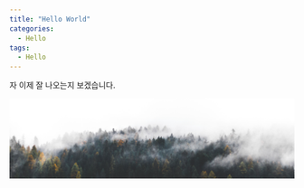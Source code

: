 ```yaml
---
title: "Hello World"
categories:
  - Hello
tags:
  - Hello
---
```


자 이제 잘 나오는지 보겠습니다.

![alt text][singo1]



[singo1]:51202868726_9edcedc2cf_o.jpg